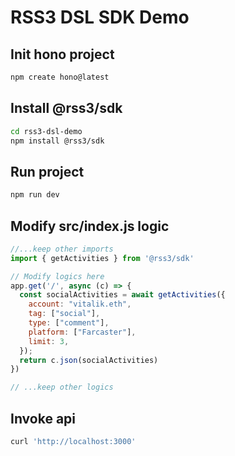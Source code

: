 # RSS3 DSL SDK Demo

## Init hono project

```bash
npm create hono@latest
```

## Install @rss3/sdk

```bash
cd rss3-dsl-demo
npm install @rss3/sdk
```

## Run project

```bash
npm run dev
```

## Modify src/index.js logic

```js
//...keep other imports
import { getActivities } from '@rss3/sdk'

// Modify logics here
app.get('/', async (c) => {
  const socialActivities = await getActivities({
    account: "vitalik.eth",
    tag: ["social"],
    type: ["comment"],
    platform: ["Farcaster"],
    limit: 3,
  });
  return c.json(socialActivities)
})

// ...keep other logics
```

## Invoke api

```bash
curl 'http://localhost:3000'
```
